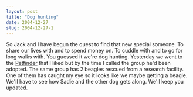 ```yaml
---
layout: post
title: "Dog hunting"
date: 2004-12-27
slug: 2004-12-27-1
---
```


So Jack and I have begun the quest to find that new special someone.  To share our lives with and to spend money on.  To cuddle with and to go for long walks with.  You guessed it we&apos;re dog hunting.  Yesterday we went to the  [Petfinder](http://www.petfinder.com)  that I liked but by the time I called the group he&apos;d been adopted.  The same group has 2 beagles rescued from a research facility. One of them has caught  my eye so it looks like we maybe getting a beagle.  We&apos;ll have to see how Sadie and the other dog gets along.  We&apos;ll keep you updated.
